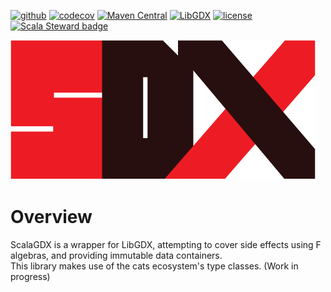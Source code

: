 [![github](https://img.shields.io/github/workflow/status/scalagdx/scalagdx/Scala%20CI?logo=GitHub)](https://github.com/scalagdx/scalagdx/actions?query=workflow%3A%22Scala+CI%22)
[![codecov](https://codecov.io/gh/scalagdx/scalagdx/branch/main/graph/badge.svg?token=XX5LL6MDQT)](https://codecov.io/gh/scalagdx/scalagdx)
[![Maven Central](https://img.shields.io/maven-central/v/com.github.scalagdx/scalagdx-app.svg)](https://oss.sonatype.org/#nexus-search;quick~scalagdx)
[![LibGDX](https://img.shields.io/badge/libgdx-1.9.13-yellow.svg)](https://libgdx.badlogicgames.com/)
[![license](https://img.shields.io/badge/license-MIT-green)](https://opensource.org/licenses/MIT)
[![Scala Steward badge](https://img.shields.io/badge/Scala_Steward-helping-blue.svg?style=flat&logo=data:image/png;base64,iVBORw0KGgoAAAANSUhEUgAAAA4AAAAQCAMAAAARSr4IAAAAVFBMVEUAAACHjojlOy5NWlrKzcYRKjGFjIbp293YycuLa3pYY2LSqql4f3pCUFTgSjNodYRmcXUsPD/NTTbjRS+2jomhgnzNc223cGvZS0HaSD0XLjbaSjElhIr+AAAAAXRSTlMAQObYZgAAAHlJREFUCNdNyosOwyAIhWHAQS1Vt7a77/3fcxxdmv0xwmckutAR1nkm4ggbyEcg/wWmlGLDAA3oL50xi6fk5ffZ3E2E3QfZDCcCN2YtbEWZt+Drc6u6rlqv7Uk0LdKqqr5rk2UCRXOk0vmQKGfc94nOJyQjouF9H/wCc9gECEYfONoAAAAASUVORK5CYII=)](https://scala-steward.org)

![sdx-logo](public/logo.png)
#  Overview
ScalaGDX is a wrapper for LibGDX, attempting to cover side effects using F algebras, and providing immutable data containers.   
This library makes use of the cats ecosystem's type classes. (Work in progress)
